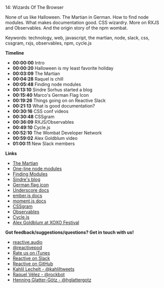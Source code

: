 14: Wizards Of The Browser

None of us like Halloween. The Martian in German. How to find node modules. What makes documentation good. CSS wizardry. More on RXJS and Observables. And the origin story of the npm wombat.

Keywords: technology, web, javascript, the martian, node, slack, css, cssgram, rxjs, observables, npm, cycle.js

**Timeline**

 - **00:00:00** Intro
 - **00:00:20** Halloween is my least favorite holiday
 - **00:03:09** The Martian
 - **00:04:28** Raquel is chill
 - **00:05:48** Finding node modules
 - **00:13:10** Sindre Sorhus started a blog
 - **00:15:40** Marco's German Flag Icon
 - **00:19:26** Things going on on Reactive Slack
 - **00:21:13** What is good documentation?
 - **00:30:16** CSS conf videos
 - **00:30:48** CSSgram
 - **00:36:09** RXJS/Observables
 - **00:49:10** Cycle.js
 - **00:52:10** The Wombat Developer Network
 - **00:59:02** Alex Goldblum video
 - **01:00:11** New Slack members

**Links**

 - [The Martian](http://www.foxmovies.com/movies/the-martian)
 - [One-line node modules](https://github.com/sindresorhus/ama/issues/10#issuecomment-117766328)
 - [Finding Modules](http://substack.net/finding_modules)
 - [Sindre's blog](https://blog.sindresorhus.com/)
 - [German flag icon](https://twitter.com/marcoarment/status/659015374000824320)
 - [Underscore docs](http://underscorejs.org/)
 - [ember.js docs](http://emberjs.com)
 - [moment.js docs](http://momentjs.com/)
 - [CSSgram](http://una.im/CSSgram/)
 - [Observables](https://devchat.tv/js-jabber/182-jsj-rxjs-with-matthew-podwysocki)
 - [Cycle.js](https://www.youtube.com/watch?v=1zj7M1LnJV4)
 - [Alex Goldblum at XOXO Festival](https://www.youtube.com/watch?v=5HBZ5SoEwAQ)

**Got feedback/suggestions/questions? Get in touch with us!**

 - [reactive.audio][1]
 - [@reactivepod][2]
 - [Rate us on iTunes][7]
 - [Reactive on Slack][6]
 - [Reactive on GitHub][8]
 - [Kahlil Lechelt - @kahliltweets][3]
 - [Raquel Vélez - @rockbot][4]
 - [Henning Glatter-Götz - @hglattergotz][5]

[1]: http://reactive.audio "Reactive on the web"
[2]: https://twitter.com/reactivepod "Send us your feedback"
[3]: https://twitter.com/kahliltweets "Ping me on Twitter"
[4]: https://twitter.com/rockbot "The best way to get in touch with me ... don't even try email"
[5]: https://twitter.com/hglattergotz "Ping me on Twitter"
[6]: https://reactive-slack.herokuapp.com/ "Reactive on Slack"
[7]: https://itunes.apple.com/us/podcast/reactive/id1020286000 "Rate us on iTunes"
[8]: https://github.com/reactivepod "Reactive GitHub Org"
